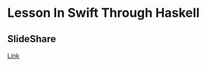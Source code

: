 # Lesson In Swift Through Haskell

## SlideShare

[Link](http://www.slideshare.net/JoeBurgess1/lesson-in-swift-through-haskell)
